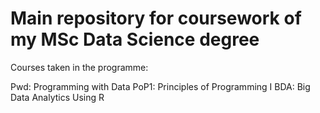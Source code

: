 # Main repository for coursework of my MSc Data Science degree

Courses taken in the programme:

Pwd: Programming with Data
PoP1: Principles of Programming I
BDA: Big Data Analytics Using R